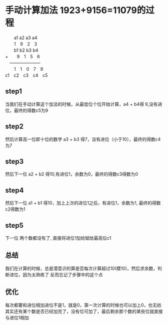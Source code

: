 # 手动计算加法 1923+9156=11079的过程

　　a1 a2 a3 a4　<br>
　　1　9　2　3　<br>
　　b1 b2 b3 b4　　<br>
\+　　9　1　5　6 <br>
　——————— <br>
　　1　1　0　7　9 <br>
 c1　c2　c3　c4　c5
## step1
当我们在手动计算这个加法的时候，从最低位个位开始计算，a4 + b4得 9,没有进位，最终的得数c5为9
## step2
然后计算高一位即十位的数字 a3 + b3 得7，没有进位（小于10），最终的得数c4为7
## step3
然后下一位 a2 + b2 得10,有进位1，余数为0，最终的得数c3得数为0
## step4
然后下一位 a1 + b1 得10，加上上次的进位1之后，有进位1，余数为1, 最终的得数c2得数为1
## step5
下一位 两个数都没有了, 直接将进位1加给赋给最高位c1
## 总结
我们在计算的时候，总是潜意识的算是否每次计算超过10(模10)，然后求余数，判断进位，因为太熟练了
反而忘记了步骤中的这个点
## 优化
每次都要和进位相加进位不是1，就是0，第一次计算的时候也可以加上0，也无妨
其实还有某个数是否已经加完了，没有位可加了，最后剩余那个数的某些位就直接与进位1相加